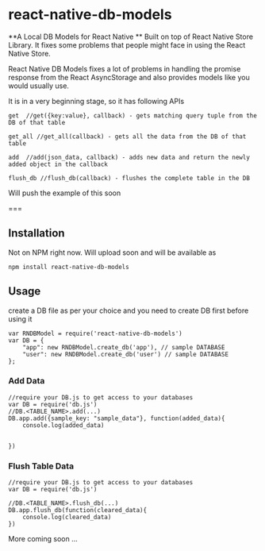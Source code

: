 # react-native-db-models

**A Local DB Models for React Native **
Built on top of React Native Store Library. It fixes some problems that people might face in using the React Native Store.

React Native DB Models fixes a lot of problems in handling the promise response from the React AsyncStorage and also provides models like you would usually use.

It is in a very beginning stage, so it has following APIs

```
get  //get({key:value}, callback) - gets matching query tuple from the DB of that table

get_all //get_all(callback) - gets all the data from the DB of that table

add  //add(json_data, callback) - adds new data and return the newly added object in the callback

flush_db //flush_db(callback) - flushes the complete table in the DB
```

Will push the example of this soon


===

## Installation

Not on NPM right now. Will upload soon and will be available as
```
npm install react-native-db-models

```

## Usage
create a DB file as per your choice and you need to create DB first before using it


```
var RNDBModel = require('react-native-db-models')
var DB = {
    "app": new RNDBModel.create_db('app'), // sample DATABASE
    "user": new RNDBModel.create_db('user') // sample DATABASE
};
```

### Add Data

```
//require your DB.js to get access to your databases
var DB = require('db.js')
//DB.<TABLE_NAME>.add(...)
DB.app.add({sample_key: "sample_data"}, function(added_data){
	console.log(added_data)
	

})

```

### Flush Table Data
```
//require your DB.js to get access to your databases
var DB = require('db.js')

//DB.<TABLE_NAME>.flush_db(...)
DB.app.flush_db(function(cleared_data){
	console.log(cleared_data)
})

```

More coming soon ...
